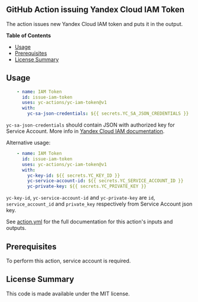 ## GitHub Action issuing Yandex Cloud IAM Token

The action issues new Yandex Cloud IAM token and puts it in the output.

**Table of Contents**

<!-- toc -->

- [Usage](#usage)
- [Prerequisites](#prerequisites)
- [License Summary](#license-summary)

<!-- tocstop -->

## Usage

```yaml
    - name: IAM Token
      id: issue-iam-token
      uses: yc-actions/yc-iam-token@v1
      with:
        yc-sa-json-credentials: ${{ secrets.YC_SA_JSON_CREDENTIALS }}
```
`yc-sa-json-credentials` should contain JSON with authorized key for Service Account. More info in [Yandex Cloud IAM documentation](https://cloud.yandex.ru/docs/container-registry/operations/authentication#sa-json).

Alternative usage:



```yaml
    - name: IAM Token
      id: issue-iam-token
      uses: yc-actions/yc-iam-token@v1
      with:
        yc-key-id: ${{ secrets.YC_KEY_ID }}
        yc-service-account-id: ${{ secrets.YC_SERVICE_ACCOUNT_ID }}
        yc-private-key: ${{ secrets.YC_PRIVATE_KEY }}
```
`yc-key-id`, `yc-service-account-id` and `yc-private-key` are `id`, `service_account_id` and `private_key` respectively from Service Account json key.


See [action.yml](action.yml) for the full documentation for this action's inputs and outputs.

## Prerequisites

To perform this action, service account is required.

## License Summary

This code is made available under the MIT license.
